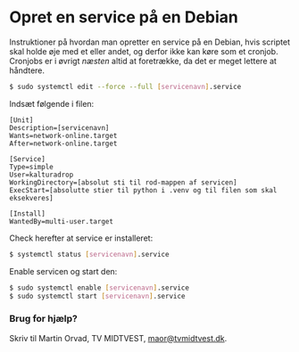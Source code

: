# Opret en service på en Debian

Instruktioner på hvordan man opretter en service på en Debian, hvis scriptet skal holde øje med et eller andet, og derfor ikke kan køre som et cronjob. Cronjobs er i øvrigt _næsten_ altid at foretrække, da det er meget lettere at håndtere.

```bash
$ sudo systemctl edit --force --full [servicenavn].service
```

Indsæt følgende i filen:

```
[Unit]
Description=[servicenavn]
Wants=network-online.target
After=network-online.target

[Service]
Type=simple
User=kalturadrop
WorkingDirectory=[absolut sti til rod-mappen af servicen]
ExecStart=[absolutte stier til python i .venv og til filen som skal eksekveres]

[Install]
WantedBy=multi-user.target
```

Check herefter at service er installeret:

```bash
$ systemctl status [servicenavn].service
```

Enable servicen og start den:

```bash
$ sudo systemctl enable [servicenavn].service
$ sudo systemctl start [servicenavn].service
```

### Brug for hjælp?

Skriv til Martin Orvad, TV MIDTVEST, maor@tvmidtvest.dk.
